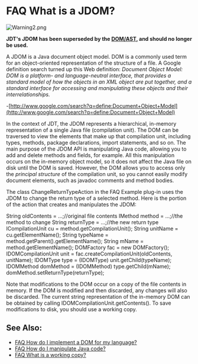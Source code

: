 

FAQ What is a JDOM?
===================

![Warning2.png](https://raw.githubusercontent.com/eclipse/gef-classic/master/docs/images/Warning2.png)

**JDT's JDOM has been superseded by the [DOM/AST](https://help.eclipse.org/topic/org.eclipse.jdt.doc.isv/reference/api/org/eclipse/jdt/core/dom/AST.html), and should no longer be used.**  

  
A JDOM is a Java document object model. DOM is a commonly used term for an object-oriented representation of the structure of a file. A Google definition search turned up this Web definition: _Document Object Model: DOM is a platform- and language-neutral interface, that provides a standard model of how the objects in an XML object are put together, and a standard interface for accessing and manipulating these objects and their interrelationships._

-[http://www.google.com/search?q=define:Document+Object+Model](http://www.google.com/search?q=define:Document+Object+Model)

In the context of JDT, the JDOM represents a hierarchical, in-memory representation of a single Java file (compilation unit). The DOM can be traversed to view the elements that make up that compilation unit, including types, methods, package declarations, import statements, and so on. The main purpose of the JDOM API is manipulating Java code, allowing you to add and delete methods and fields, for example. All this manipulation occurs on the in-memory object model, so it does not affect the Java file on disk until the DOM is saved. However, the DOM allows you to access only the _principal structure_ of the compilation unit, so you cannot easily modify document elements, such as javadoc comments and method bodies.

The class ChangeReturnTypeAction in the FAQ Example plug-in uses the JDOM to change the return type of a selected method. Here is the portion of the action that creates and manipulates the JDOM:

   String oldContents = ...;//original file contents
   IMethod method = ...;//the method to change
   String returnType = ...;//the new return type
   ICompilationUnit cu = method.getCompilationUnit();
   String unitName = cu.getElementName();
   String typeName = method.getParent().getElementName();
   String mName = method.getElementName();
   DOMFactory fac = new DOMFactory();
   IDOMCompilationUnit unit = fac.createCompilationUnit(oldContents, unitName);
   IDOMType type = (IDOMType) unit.getChild(typeName);
   IDOMMethod domMethod = (IDOMMethod) type.getChild(mName);
   domMethod.setReturnType(returnType);

Note that modifications to the DOM occur on a copy of the file contents in memory. If the DOM is modified and then discarded, any changes will also be discarded. The current string representation of the in-memory DOM can be obtained by calling IDOMCompilationUnit.getContents(). To save modifications to disk, you should use a working copy.

See Also:
---------

*   [FAQ How do I implement a DOM for my language?](./FAQ_How_do_I_implement_a_DOM_for_my_language.md "FAQ How do I implement a DOM for my language?")
*   [FAQ How do I manipulate Java code?](./FAQ_How_do_I_manipulate_Java_code.md "FAQ How do I manipulate Java code?")
*   [FAQ What is a working copy?](./FAQ_What_is_a_working_copy.md "FAQ What is a working copy?")


